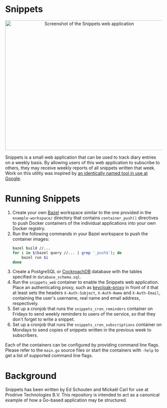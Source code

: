 # Snippets

<p align="center">
  <img src="https://github.com/ProdriveTechnologies/snippets/raw/master/screenshot.png" alt="Screenshot of the Snippets web application" width="525" height="416"/>
</p>

Snippets is a small web application that can be used to track diary
entries on a weekly basis. By allowing users of this web application to
subscribe to others, they may receive weekly reports of all snippets
written that week. Work on this utility was inspired by
[an identically named tool in use at Google](https://www.inc.com/jessica-stillman/a-simple-productivity-tip-from-googles-early-days.html).

# Running Snippets

1. Create your own [Bazel](https://bazel.build/) workspace similar to
   the one provided in the `example-workspace/` directory that contains
   `container_push()` directives to push Docker containers of the
   individual applications into your own Docker registry.
1. Run the following commands in your Bazel workspace to push the
   container images:
   ```sh
   bazel build //...
   for i in $(bazel query //... | grep '_push$'); do
       bazel run $i
   done
   ```
1. Create a PostgreSQL or [CockroachDB](https://www.cockroachlabs.com/)
   database with the tables specified in `database_schema.sql`.
1. Run the `snippets_web` container to enable the Snippets web application.
   Place an authenticating proxy, such as
   [keycloak-proxy](https://github.com/gambol99/keycloak-proxy) in front of it
   that at least sets the headers `X-Auth-Subject`, `X-Auth-Name` and
   `X-Auth-Email`, containing the user's username, real name and email
   address, respectively.
1. Set up a cronjob that runs the `snippets_cron_reminders` container on
   Fridays to send weekly reminders to users of the service, so that
   they don't forget to write a snippet.
1. Set up a cronjob that runs the `snippets_cron_subscriptions`
   container on Mondays to send copies of snippets written in the
   previous week to subscribers.

Each of the containers can be configured by providing command line
flags. Please refer to the `main.go` source files or start the
containers with `-help` to get a list of supported command line flags.

# Background

Snippets has been written by Ed Schouten and Mickaël Carl for use at
Prodrive Technologies B.V. This repository is intended to act as a
canonical example of how a Go-based application may be structured.
